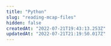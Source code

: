 ```yaml
---
title: "Python"
slug: "reading-mcap-files"
hidden: false
createdAt: "2022-07-21T19:43:13.253Z"
updatedAt: "2022-07-21T21:19:50.017Z"
---
```

